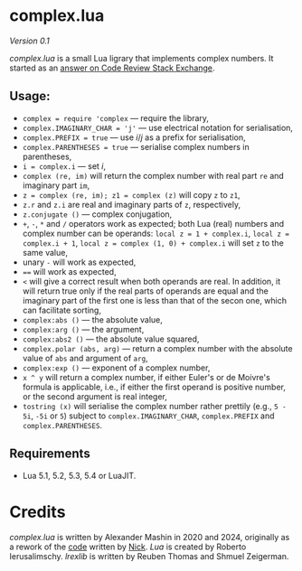 # complex.lua

*Version 0.1*

*complex.lua* is a small Lua ligrary that implements complex numbers. It started as an [answer on Code Review Stack Exchange](/home/alexander/sources/FormatterII/README.md).

## Usage:
- `complex = require 'complex` — require the library,
- `complex.IMAGINARY_CHAR = 'j'` — use electrical notation for serialisation,
- `complex.PREFIX = true` — use *i*/*j* as a prefix for serialisation,
- `complex.PARENTHESES = true` — serialise complex numbers in parentheses,
- `i = complex.i` — set *i*,
- `complex (re, im)` will return the complex number with real part `re` and imaginary part `im`,
- `z = complex (re, im); z1 = complex (z)` will copy `z` to `z1`,
- `z.r` and `z.i` are real and imaginary parts of `z`, respectively,
- `z.conjugate ()` — complex conjugation,
- `+`, `-`, `*` and `/` operators work as expected; both Lua (real) numbers and complex number can be operands: `local z = 1 + complex.i`, `local z = complex.i + 1`, `local z = complex (1, 0) + complex.i` will set `z` to the same value,
- unary `-` will work as expected,
- `==` will work as expected,
- `<` will give a correct result when both operands are real. In addition, it will return true only if the real parts of operands are equal and the imaginary part of the first one is less than that of the secon one, which can facilitate sorting,
- `complex:abs ()` — the absolute value,
- `complex:arg ()` — the argument,
- `complex:abs2 ()` — the absolute value squared,
- `complex.polar (abs, arg)` — return a complex number with the absolute value of `abs` and argument of `arg`,
- `complex:exp ()` — exponent of a complex number,
- `x ^ y` will return a complex number, if either Euler's or de Moivre's formula is applicable, i.e., if either the first operand is positive number, or the second argument is real integer,
- `tostring (x)` will serialise the complex number rather prettily (e.g., `5 - 5i`, `-5i` or `5`) subject to `complex.IMAGINARY_CHAR`, `complex.PREFIX` and `complex.PARENTHESES`.

## Requirements
- Lua 5.1, 5.2, 5.3, 5.4 or LuaJIT.

# Credits
*complex.lua* is written by Alexander Mashin in 2020 and 2024, originally as a rework of the [code](https://codereview.stackexchange.com/q/252982/230923) written by [Nick](https://codereview.stackexchange.com/users/77934/nick). *Lua* is created by Roberto Ierusalimschy. *lrexlib* is written by Reuben Thomas and Shmuel Zeigerman.
